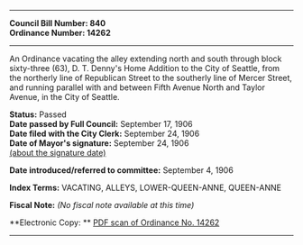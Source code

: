 * * * * *  
  
**Council Bill Number: [](#h0)[](#h2)840**   
**Ordinance Number: 14262**  
  
* * * * *  
  
An Ordinance vacating the alley extending north and south through block sixty-three (63), D. T. Denny's Home Addition to the City of Seattle, from the northerly line of Republican Street to the southerly line of Mercer Street, and running parallel with and between Fifth Avenue North and Taylor Avenue, in the City of Seattle.  
  
**Status:** Passed   
**Date passed by Full Council:** September 17, 1906   
**Date filed with the City Clerk:** September 24, 1906   
**Date of Mayor's signature:** September 24, 1906   
[(about the signature date)](/~public/approvaldate.htm)   
  
  
**Date introduced/referred to committee:** September 4, 1906   
  
**Index Terms:** VACATING, ALLEYS, LOWER-QUEEN-ANNE, QUEEN-ANNE  
  
**Fiscal Note:** *(No fiscal note available at this time)*  
  
**Electronic Copy: ** [PDF scan of Ordinance No. 14262](/~archives/Ordinances/Ord_14262.pdf)  
  
* * * * *  
